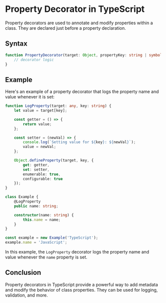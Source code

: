 # Property Decorator in TypeScript

Property decorators are used to annotate and modify properties within a class. They are declared just before a property declaration.

## Syntax

```typescript
function PropertyDecorator(target: Object, propertyKey: string | symbol): void {
    // decorator logic
}
```

## Example

Here's an example of a property decorator that logs the property name and value whenever it is set:

```typescript
function LogProperty(target: any, key: string) {
    let value = target[key];

    const getter = () => {
        return value;
    };

    const setter = (newVal) => {
        console.log(`Setting value for ${key}: ${newVal}`);
        value = newVal;
    };

    Object.defineProperty(target, key, {
        get: getter,
        set: setter,
        enumerable: true,
        configurable: true
    });
}

class Example {
    @LogProperty
    public name: string;

    constructor(name: string) {
        this.name = name;
    }
}

const example = new Example('TypeScript');
example.name = 'JavaScript';
```

In this example, the `LogProperty` decorator logs the property name and value whenever the `name` property is set.

## Conclusion

Property decorators in TypeScript provide a powerful way to add metadata and modify the behavior of class properties. They can be used for logging, validation, and more.
